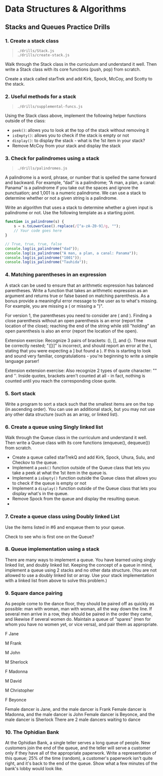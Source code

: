 # Data Structures & Algorithms

## Stacks and Queues Practice Drills

### 1. Create a stack class  

  > `./drills/Stack.js`  
  > `./drills/create-stack.js`  

Walk through the Stack class in the curriculum and understand it well. Then write a Stack class with its core functions (push, pop) from scratch.

Create a stack called starTrek and add Kirk, Spock, McCoy, and Scotty to the stack.

### 2. Useful methods for a stack  

  > `./drills/supplemental-funcs.js`  
  
Using the Stack class above, implement the following helper functions outside of the class:
 - `peek()`: allows you to look at the top of the stack without removing it
 - `isEmpty()`: allows you to check if the stack is empty or not
 - `display()`: to display the stack - what is the 1st item in your stack?
 - Remove McCoy from your stack and display the stack  
  
### 3. Check for palindromes using a stack  

  > `./drills/palindromes.js`  
  
A palindrome is a word, phrase, or number that is spelled the same forward and backward. For example, “dad” is a palindrome; “A man, a plan, a canal: Panama” is a palindrome if you take out the spaces and ignore the punctuation; and 1,001 is a numeric palindrome. We can use a stack to determine whether or not a given string is a palindrome.

Write an algorithm that uses a stack to determine whether a given input is palindrome or not. Use the following template as a starting point.

```javascript
function is_palindrome(s) {
    s = s.toLowerCase().replace(/[^a-zA-Z0-9]/g, "");
    // Your code goes here
}

// True, true, true, false
console.log(is_palindrome("dad"));
console.log(is_palindrome("A man, a plan, a canal: Panama"));
console.log(is_palindrome("1001"));
console.log(is_palindrome("Tauhida"));
```  

### 4. Matching parentheses in an expression  

A stack can be used to ensure that an arithmetic expression has balanced parentheses. Write a function that takes an arithmetic expression as an argument and returns true or false based on matching parenthesis. As a bonus provide a meaningful error message to the user as to what's missing. For example, you are missing a ( or missing a ")".

For version 1, the parentheses you need to consider are ( and ). Finding a close parenthesis without an open parenthesis is an error (report the location of the close); reaching the end of the string while still "holding" an open parenthesis is also an error (report the location of the open).

Extension exercise: Recognize 3 pairs of brackets: (), [], and {}. These must be correctly nested; "([)]" is incorrect, and should report an error at the ), stating that you were expecting a ] but found a ). If this is starting to look and sound very familiar, congratulations - you're beginning to write a simple language parser!

Extension extension exercise: Also recognize 2 types of quote character: "" and ''. Inside quotes, brackets aren't counted at all - in fact, nothing is counted until you reach the corresponding close quote.  

### 5. Sort stack  

Write a program to sort a stack such that the smallest items are on the top (in ascending order). You can use an additional stack, but you may not use any other data structure (such as an array, or linked list).

### 6. Create a queue using Singly linked list  

Walk through the Queue class in the curriculum and understand it well. Then write a Queue class with its core functions (enqueue(), dequeue()) from scratch.

 - Create a queue called starTrekQ and add Kirk, Spock, Uhura, Sulu, and Checkov to the queue.
 - Implement a `peek()` function outside of the Queue class that lets you take a peek at what the 1st item in the queue is.
  - Implement a `isEmpty()` function outside the Queue class that allows you to check if the queue is empty or not
 - Implement a `display()` function outside of the Queue class that lets you display what's in the queue.
 - Remove Spock from the queue and display the resulting queue.  
 - 
### 7. Create a queue class using Doubly linked List  

Use the items listed in #6 and enqueue them to your queue.

Check to see who is first one on the Queue?  

### 8. Queue implementation using a stack  

There are many ways to implement a queue. You have learned using singly linked list, and doubly linked list. Keeping the concept of a queue in mind, implement a queue using 2 stacks and no other data structure. (You are not allowed to use a doubly linked list or array. Use your stack implementation with a linked list from above to solve this problem.)

### 9. Square dance pairing  

As people come to the dance floor, they should be paired off as quickly as possible: man with woman, man with woman, all the way down the line. If several men arrive in a row, they should be paired in the order they came, and likewise if several women do. Maintain a queue of "spares" (men for whom you have no women yet, or vice versa), and pair them as appropriate.

F Jane

M Frank

M John

M Sherlock

F Madonna

M David

M Christopher

F Beyonce

Female dancer is Jane, and the male dancer is Frank
Female dancer is Madonna, and the male dancer is John
Female dancer is Beyonce, and the male dancer is Sherlock
There are 2 male dancers waiting to dance

### 10. The Ophidian Bank  

At the Ophidian Bank, a single teller serves a long queue of people. New customers join the end of the queue, and the teller will serve a customer only if they have all of the appropriate paperwork. Write a representation of this queue; 25% of the time (random), a customer's paperwork isn't quite right, and it's back to the end of the queue. Show what a few minutes of the bank's lobby would look like.